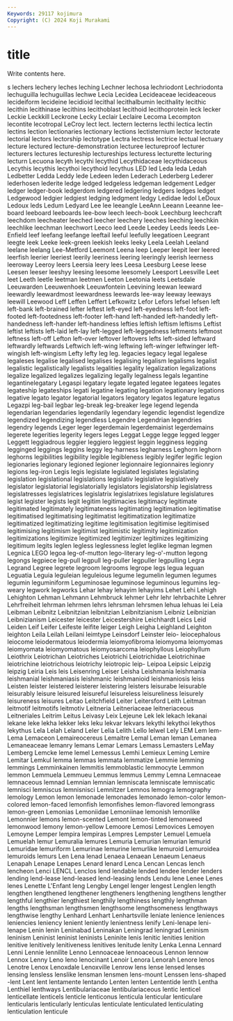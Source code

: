 ```yaml
---
Keywords: 29117 kojimura
Copyright: (C) 2024 Koji Murakami
---
```


# title

Write contents here.



s lechers lechery
leches leching Lechner lechosa lechriodont Lechriodonta lechuguilla lechuguillas lechwe Lecia
Lecidea Lecideaceae lecideaceous lecideiform lecideine lecidioid lecithal lecithalbumin lecithality lecithic
lecithin lecithinase lecithins lecithoblast lecithoid lecithoprotein leck lecker Leckie Leckkill
Leckrone Lecky Leclair Leclaire Lecoma Lecompton lecontite lecotropal LeCroy lect
lect. lectern lecterns lecthi lectica lectin lectins lection lectionaries lectionary
lections lectisternium lector lectorate lectorial lectors lectorship lectotype Lectra lectress
lectrice lectual lectuary lecture lectured lecture-demonstration lecturee lectureproof lecturer lecturers
lectures lectureship lectureships lecturess lecturette lecturing lecturn Lecuona lecyth lecythi
lecythid Lecythidaceae lecythidaceous Lecythis lecythis lecythoi lecythoid lecythus LED led
Leda leda Ledah Ledbetter Ledda Leddy lede Ledeen leden Lederach
Lederberg Lederer lederhosen lederite ledge ledged ledgeless ledgeman ledgement Ledger
ledger ledger-book ledgerdom ledgered ledgering ledgers ledges ledget Ledgewood ledgier
ledgiest ledging ledgment ledgy Ledidae ledol LeDoux Ledoux leds Ledum
Ledyard Lee lee leeangle LeeAnn Leeann Leeanne lee-board leeboard leeboards
lee-bow leech leech-book Leechburg leechcraft leechdom leecheater leeched leecher leechery
leeches leeching leechkin leechlike leechman leechwort Leeco leed Leede Leedey
Leeds leeds Lee-Enfield leef leefang leefange leeftail leeful leefully leegatioen
Leegrant leegte leek Leeke leek-green leekish leeks leeky Leela Leelah
Leeland leelane leelang Lee-Metford Leemont Leena leep Leeper leepit leer
leered leerfish leerier leeriest leerily leeriness leering leeringly leerish leerness
leeroway Leeroy leers Leersia leery lees Leesa Leesburg Leese leese
Leesen leeser leeshyy leesing leesome leesomely Leesport Leesville Leet leet
Leeth leetle leetman leetmen Leeton Leetonia leets Leetsdale Leeuwarden Leeuwenhoek
Leeuwfontein Leevining leewan leeward leewardly leewardmost leewardness leewards lee-way leeway
leeways leewill Leewood Leff Leffen Leffert Lefkowitz Lefor Lefors lefsel
lefsen left left-bank left-brained lefter leftest left-eyed left-eyedness left-foot left-footed
left-footedness left-footer left-hand left-handed left-handedly left-handedness left-hander left-handiness lefties leftish
leftism leftisms Leftist leftist leftists left-laid left-lay left-legged left-leggedness leftments
leftmost leftness left-off Lefton left-over leftover leftovers lefts left-sided leftward
leftwardly leftwards Leftwich left-wing leftwing left-winger leftwinger left-wingish left-wingism Lefty
lefty leg leg. legacies legacy legal legalese legaleses legalise legalised
legalises legalising legalism legalisms legalist legalistic legalistically legalists legalities legality
legalization legalizations legalize legalized legalizes legalizing legally legalness legals legantine
legantinelegatary Legaspi legatary legate legated legatee legatees legates legateship legateships
legati legatine legating legation legationary legations legative legato legator legatorial
legators legatory legatos legature legatus Legazpi leg-bail legbar leg-break leg-breaker
lege legend legenda legendarian legendaries legendarily legendary legendic legendist legendize
legendized legendizing legendless Legendre Legendrian legendries legendry legends Leger leger
legerdemain legerdemainist legerdemains legerete legerities legerity legers leges Leggat Legge
legge legged legger Leggett leggiadrous leggier leggiero leggiest leggin legginess
legging legginged leggings leggins leggy leg-harness legharness Leghorn leghorn leghorns
legibilities legibility legible legibleness legibly legifer legific legion legionaries legionary
legioned legioner legionnaire legionnaires legionry legions leg-iron Legis legis legislate
legislated legislates legislating legislation legislational legislations legislativ legislative legislatively legislator
legislatorial legislatorially legislators legislatorship legislatress legislatresses legislatrices legislatrix legislatrixes legislature
legislatures legist legister legists legit legitim legitimacies legitimacy legitimate legitimated
legitimately legitimateness legitimating legitimation legitimatise legitimatised legitimatising legitimatist legitimatization legitimatize
legitimatized legitimatizing legitime legitimisation legitimise legitimised legitimising legitimism legitimist legitimistic
legitimity legitimization legitimizations legitimize legitimized legitimizer legitimizes legitimizing legitimum legits
leglen legless leglessness leglet leglike legman legmen Legnica LEGO legoa
leg-of-mutton lego-literary leg-o'-mutton legong legongs legpiece leg-pull legpull leg-puller legpuller
legpulling Legra Legrand Legree legrete legroom legrooms legrope legs legua
leguan Leguatia Leguia leguleian leguleious legume legumelin legumen legumes legumin
leguminiform Leguminosae leguminose leguminous legumins leg-weary legwork legworks Lehar lehay
lehayim lehayims Lehet Lehi Lehigh Lehighton Lehman Lehmann Lehmbruck lehmer
Lehr lehr lehrbachite Lehrer Lehrfreiheit lehrman lehrmen lehrs lehrsman lehrsmen
lehua lehuas lei Leia Leibman Leibnitz Leibnitzian leibnitzian Leibnitzianism Leibniz
Leibnizian Leibnizianism Leicester leicester Leicestershire Leichhardt Leics Leid Leiden Leif
Leifer Leifeste leifite leiger Leigh Leigha Leighland Leighton leighton Leila
Leilah Leilani leimtype Leinsdorf Leinster leio- leiocephalous leiocome leiodermatous leiodermia
leiomyofibroma leiomyoma leiomyomas leiomyomata leiomyomatous leiomyosarcoma leiophyllous Leiophyllum Leiothrix Leiotrichan
Leiotriches Leiotrichi Leiotrichidae Leiotrichinae leiotrichine leiotrichous leiotrichy leiotropic leip- Leipoa
Leipsic Leipzig leipzig Leiria Leis leis Leisenring Leiser Leisha Leishmania
leishmania leishmanial leishmaniasis leishmanic leishmanioid leishmaniosis leiss Leisten leister leistered
leisterer leistering leisters leisurabe leisurable leisurably leisure leisured leisureful leisureless
leisureliness leisurely leisureness leisures Leitao Leitchfield Leiter Leitersford Leith Leitman
leitmotif leitmotifs leitmotiv Leitneria Leitneriaceae leitneriaceous Leitneriales Leitrim Leitus Leivasy
Leix Lejeune Lek lek lekach lekanai lekane leke lekha lekker
leks leku lekvar lekvars lekythi lekythoi lekythos lekythus Lela Lelah
Leland Leler Lelia Lelith Lello lelwel Lely LEM Lem lem-
Lema Lemaceon Lemaireocereus Lemaitre Lemal Leman leman Lemanea Lemaneaceae lemanry
lemans Lemar Lemars Lemass Lemasters LeMay Lemberg Lemcke leme lemel
Lemessus Lemhi Lemieux Leming Lemire Lemitar Lemkul lemma lemmas lemmata
lemmatize Lemmie lemming lemmings Lemminkainen lemmitis lemmoblastic lemmocyte Lemmon lemmon
Lemmuela Lemmueu Lemmus lemmus Lemmy Lemna Lemnaceae lemnaceous lemnad Lemnian
lemnian lemniscata lemniscate lemniscatic lemnisci lemniscus lemnisnisci Lemnitzer Lemnos lemogra
lemography lemology Lemon lemon lemonade lemonades lemonado lemon-color lemon-colored lemon-faced
lemonfish lemonfishes lemon-flavored lemongrass lemon-green Lemonias Lemoniidae Lemoniinae lemonish lemonlike
Lemonnier lemons lemon-scented Lemont lemon-tinted lemonweed lemonwood lemony lemon-yellow Lemoore
Lemosi Lemovices Lemoyen Lemoyne Lemper lempira lempiras Lempres Lempster Lemuel
Lemuela Lemuelah lemur Lemuralia lemures Lemuria Lemurian lemurian lemurid Lemuridae
lemuriform Lemurinae lemurine lemurlike lemuroid Lemuroidea lemuroids lemurs Len Lena
lenad Lenaea Lenaean Lenaeum Lenaeus Lenapah Lenape Lenapes Lenard lenard
Lenca Lencan Lencas lench lencheon Lenci LENCL Lenclos lend lendable
lended lendee lender lenders lending lend-lease lend-leased lend-leasing lends Lendu
lene Lenee Lenes lenes Lenette L'Enfant leng Lengby Lengel lenger
lengest Lenglen length lengthen lengthened lengthener lengtheners lengthening lengthens lengther
lengthful lengthier lengthiest lengthily lengthiness lengthly lengthman lengths lengthsman lengthsmen
lengthsome lengthsomeness lengthways lengthwise lengthy Lenhard Lenhart Lenhartsville leniate lenience
leniences leniencies leniency lenient leniently lenientness lenify Leni-lenape leni-lenape Lenin
lenin Leninabad Leninakan Leningrad leningrad Leninism leninism Leninist leninist leninists
Leninite lenis lenitic lenities lenition lenitive lenitively lenitiveness lenitives lenitude
lenity Lenka Lenna Lennard Lenni Lennie lennilite Lenno Lennoaceae lennoaceous
Lennon lennow Lennox Lenny Leno leno lenocinant Lenoir Lenora Lenorah
Lenore lenos Lenotre Lenox Lenoxdale Lenoxville Lenrow lens lense lensed
lenses lensing lensless lenslike lensman lensmen lens-mount Lenssen lens-shaped -lent
Lent lent lentamente lentando Lenten lenten Lententide lenth Lentha Lenthiel
lenthways Lentibulariaceae lentibulariaceous lentic lenticel lenticellate lenticels lenticle lenticonus lenticula
lenticular lenticulare lenticularis lenticularly lenticulas lenticulate lenticulated lenticulating lenticulation lenticule
